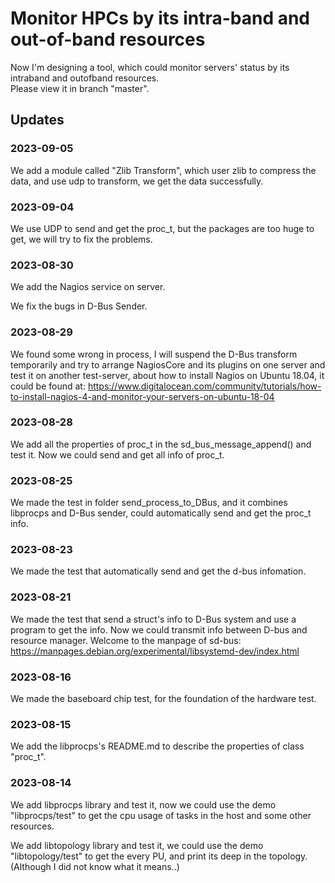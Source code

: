 # Monitor HPCs by its intra-band and out-of-band resources

Now I'm designing a tool, which could monitor servers' status by its intraband and outofband resources.     
Please view it in branch "master".

## Updates

### **2023-09-05**

We add a module called "Zlib Transform", which user zlib to compress the data, and use udp to transform, we get the data successfully.

### **2023-09-04**

We use UDP to send and get the proc_t, but the packages are too huge to get, we will try to fix the problems.

### **2023-08-30**

We add the Nagios service on server.

We fix the bugs in D-Bus Sender.

### **2023-08-29**

We found some wrong in process, I will suspend the D-Bus transform temporarily and try to arrange NagiosCore and its plugins on one server and test it on another test-server, about how to install Nagios on Ubuntu 18.04, it could be found at: https://www.digitalocean.com/community/tutorials/how-to-install-nagios-4-and-monitor-your-servers-on-ubuntu-18-04

### **2023-08-28**

We add all the properties of proc_t in the sd_bus_message_append() and test it. Now we could send and get all info of proc_t.

### **2023-08-25**

We made the test in folder send_process_to_DBus, and it combines libprocps and D-Bus sender, could automatically send and get the proc_t info.

### **2023-08-23**

We made the test that automatically send and get the d-bus infomation.


### **2023-08-21**

We made the test that send a struct's info to D-Bus system and use a program to get the info.  Now we could transmit info between D-bus and resource manager.
Welcome to the manpage of sd-bus: https://manpages.debian.org/experimental/libsystemd-dev/index.html

### **2023-08-16**

We made the baseboard chip test, for the foundation of the hardware test.

### **2023-08-15**

We add the libprocps's README.md to describe the properties of class "proc_t".

### **2023-08-14**

We add libprocps library and test it, now we could use the demo "libprocps/test" to get the cpu usage of tasks in the host and some other resources.

We add libtopology library and test it, we could use the demo "libtopology/test" to get the every PU, and print its deep in the topology. (Although I did not know what it means..)


